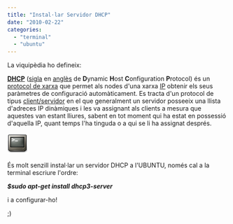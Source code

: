 ```yaml
---
title: "Instal·lar Servidor DHCP"
date: "2010-02-22"
categories: 
  - "terminal"
  - "ubuntu"
---
```


La viquipèdia ho defineix:

[**DHCP**](http://ca.wikipedia.org/wiki/DHCP) ([sigla](http://ca.wikipedia.org/wiki/Sigla "Sigla") en [anglès](http://ca.wikipedia.org/wiki/Angl%C3%A8s "Anglès") de **D**ynamic **H**ost **C**onfiguration **P**rotocol) és un [protocol de xarxa](http://ca.wikipedia.org/wiki/Protocol_de_xarxa "Protocol de xarxa") que permet als nodes d'una xarxa [IP](http://ca.wikipedia.org/wiki/Protocol_d%27Internet "Protocol d'Internet") obtenir els seus paràmetres de configuració automàticament. Es tracta d'un protocol de tipus [client/servidor](http://ca.wikipedia.org/wiki/Client/servidor "Client/servidor") en el que generalment un servidor posseeix una llista d'adreces IP dinàmiques i les va assignant als clients a mesura que aquestes van estant lliures, sabent en tot moment qui ha estat en possessió d'aquella IP, quant temps l'ha tinguda o a qui se li ha assignat després.

[![](images/gnome-terminal.png "Gnome-terminal")](http://croniqueslinux.files.wordpress.com/2010/02/gnome-terminal.png)

És molt senzill instal·lar un servidor DHCP a l'UBUNTU, només cal a la terminal escriure l'ordre:

_**$sudo apt-get install dhcp3-server**_

i a configurar-ho!

;)
